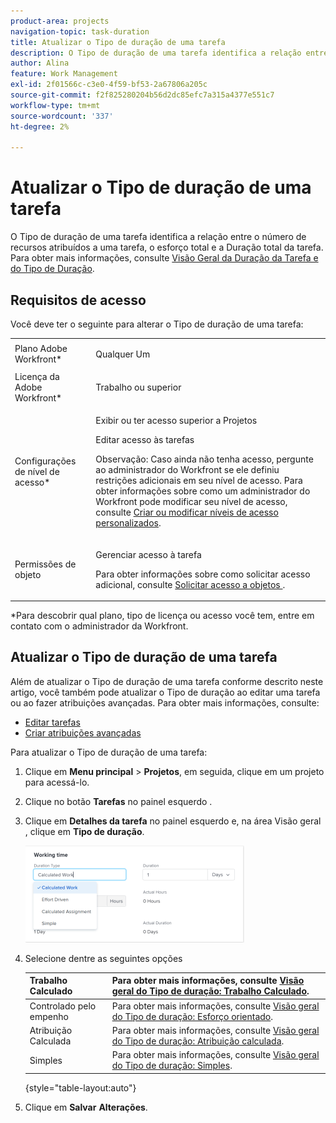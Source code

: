 ```yaml
---
product-area: projects
navigation-topic: task-duration
title: Atualizar o Tipo de duração de uma tarefa
description: O Tipo de duração de uma tarefa identifica a relação entre o número de recursos atribuídos a uma tarefa, o esforço total e a Duração total da tarefa. Para obter mais informações, consulte Visão geral da duração da tarefa e Tipo de duração.
author: Alina
feature: Work Management
exl-id: 2f01566c-c3e0-4f59-bf53-2a67806a205c
source-git-commit: f2f825280204b56d2dc85efc7a315a4377e551c7
workflow-type: tm+mt
source-wordcount: '337'
ht-degree: 2%

---
```


# Atualizar o Tipo de duração de uma tarefa

O Tipo de duração de uma tarefa identifica a relação entre o número de recursos atribuídos a uma tarefa, o esforço total e a Duração total da tarefa. Para obter mais informações, consulte [Visão Geral da Duração da Tarefa e do Tipo de Duração](../../../manage-work/tasks/taskdurtn/task-duration-and-duration-type.md).

## Requisitos de acesso

Você deve ter o seguinte para alterar o Tipo de duração de uma tarefa:

<table style="table-layout:auto"> 
 <col> 
 <col> 
 <tbody> 
  <tr> 
   <td role="rowheader">Plano Adobe Workfront*</td> 
   <td> <p>Qualquer Um </p> </td> 
  </tr> 
  <tr> 
   <td role="rowheader">Licença da Adobe Workfront*</td> 
   <td> <p>Trabalho ou superior</p> </td> 
  </tr> 
  <tr> 
   <td role="rowheader">Configurações de nível de acesso*</td> 
   <td> <p>Exibir ou ter acesso superior a Projetos</p> <p>Editar acesso às tarefas</p> <p>Observação: Caso ainda não tenha acesso, pergunte ao administrador do Workfront se ele definiu restrições adicionais em seu nível de acesso. Para obter informações sobre como um administrador do Workfront pode modificar seu nível de acesso, consulte <a href="../../../administration-and-setup/add-users/configure-and-grant-access/create-modify-access-levels.md" class="MCXref xref">Criar ou modificar níveis de acesso personalizados</a>.</p> </td> 
  </tr> 
  <tr> 
   <td role="rowheader">Permissões de objeto</td> 
   <td> <p>Gerenciar acesso à tarefa </p> <p>Para obter informações sobre como solicitar acesso adicional, consulte <a href="../../../workfront-basics/grant-and-request-access-to-objects/request-access.md" class="MCXref xref">Solicitar acesso a objetos </a>.</p> </td> 
  </tr> 
 </tbody> 
</table>

&#42;Para descobrir qual plano, tipo de licença ou acesso você tem, entre em contato com o administrador da Workfront.

## Atualizar o Tipo de duração de uma tarefa

Além de atualizar o Tipo de duração de uma tarefa conforme descrito neste artigo, você também pode atualizar o Tipo de duração ao editar uma tarefa ou ao fazer atribuições avançadas. Para obter mais informações, consulte:

* [Editar tarefas](../../../manage-work/tasks/manage-tasks/edit-tasks.md)
* [Criar atribuições avançadas](../../../manage-work/tasks/assign-tasks/create-advanced-assignments.md)

Para atualizar o Tipo de duração de uma tarefa:

1. Clique em **Menu principal** > **Projetos**, em seguida, clique em um projeto para acessá-lo.
1. Clique no botão **Tarefas** no painel esquerdo .
1. Clique em **Detalhes da tarefa** no painel esquerdo e, na área Visão geral , clique em **Tipo de duração**.

   ![](assets/duration-type-all-options-on-overview-350x155.png)

1. Selecione dentre as seguintes opções

   | Trabalho Calculado | Para obter mais informações, consulte [Visão geral do Tipo de duração: Trabalho Calculado](../../../manage-work/tasks/taskdurtn/calculated-work.md). |
   |---|---|
   | Controlado pelo empenho | Para obter mais informações, consulte [Visão geral do Tipo de duração: Esforço orientado](../../../manage-work/tasks/taskdurtn/effort-driven.md). |
   | Atribuição Calculada | Para obter mais informações, consulte [Visão geral do Tipo de duração: Atribuição calculada](../../../manage-work/tasks/taskdurtn/calculated-assignment.md). |
   | Simples | Para obter mais informações, consulte [Visão geral do Tipo de duração: Simples](../../../manage-work/tasks/taskdurtn/simple-duration-type.md). |

   {style="table-layout:auto"}

1. Clique em **Salvar** **Alterações**.

 
